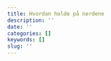 ```yaml
---
title: Hvordan holde på nerdene
description: ''
date: ''
categories: []
keywords: []
slug: ''
---
```


